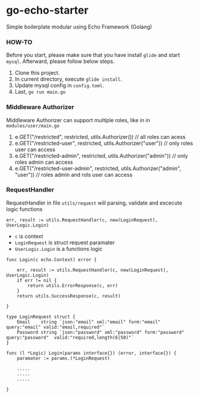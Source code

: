 # go-echo-starter
Simple boilerplate modular using Echo Framework (Golang)

### HOW-TO

Before you start, please make sure that you have install `glide` and start `mysql`. Afterward, please follow below steps.

1. Clone this project.
2. In current directory, execute `glide install`.
3. Update mysql config in `config.toml`.
3. Last, `go run main.go`

### Middleware Authorizer

Middleware Authorizer can support multiple roles, like in  in `modules/user/main.go` 

1. e.GET("/restricted", restricted, utils.Authorizer()) // all roles can acess
2. e.GET("/restricted-user", restricted, utils.Authorizer("user")) // only roles  user can access
3. e.GET("/restricted-admin", restricted, utils.Authorizer("admin")) // only roles admin can access
3. e.GET("/restricted-user-admin", restricted, utils.Authorizer("admin", "user")) // roles admin and rols user can access


### RequestHandler

RequestHandler in file `utils/request` will parsing, validate and excecute logic functions

`err, result := utils.RequestHandler(c, new(LoginRequest), UserLogic.Login)`

- `c` is context
- `LoginRequest` is struct request paramater
- `UserLogic.Login` is a functions logic

```golang
func Login(c echo.Context) error {

	err, result := utils.RequestHandler(c, new(LoginRequest), UserLogic.Login)
	if err != nil {
		return utils.ErrorResponse(c, err)
	}
	return utils.SuccessResponse(c, result)

}
```

```golang
type LoginRequest struct {
	Email    string `json:"email" xml:"email" form:"email" query:"email" valid:"email,required"`
	Password string `json:"password" xml:"password" form:"password" query:"password"  valid:"required,length(6|50)"`
}
```

```golang
func (l *Logic) Login(params interface{}) (error, interface{}) {
    paramater := params.(*LoginRequest)
    
    .....
    .....
    .....

}
```

